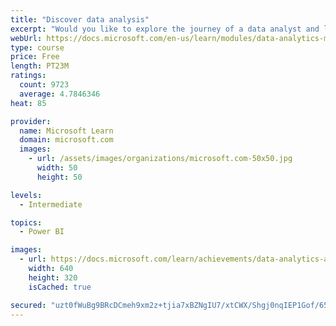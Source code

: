 ```yaml
---
title: "Discover data analysis"
excerpt: "Would you like to explore the journey of a data analyst and learn how a data analyst tells a story with data? In this module, you will explore the different roles in data and learn the different tasks of a data analyst."
webUrl: https://docs.microsoft.com/en-us/learn/modules/data-analytics-microsoft/
type: course
price: Free
length: PT23M
ratings:
  count: 9723
  average: 4.7846346
heat: 85

provider:
  name: Microsoft Learn
  domain: microsoft.com
  images:
    - url: /assets/images/organizations/microsoft.com-50x50.jpg
      width: 50
      height: 50

levels:
  - Intermediate

topics:
  - Power BI

images:
  - url: https://docs.microsoft.com/learn/achievements/data-analytics-and-microsoft-social.png
    width: 640
    height: 320
    isCached: true

secured: "uzt0fWuBg9BRcDCmeh9xm2z+tjia7xBZNgIU7/xtCWX/Shgj0nqIEP1Gof/65BxbNgHu2pZaI3skhhVGJfZbCQktMWAd+ScwZ+Q0gnl90o4merpqgLbxLpQmjRbWd5qy1R/Rsjt8g+InEABfaozEyJBssbIb1G+0d2/iyH/SmLiKtwSVefUP4DKNqbhkkatD+Q+dJsKHZyDOLeyrfBLKS0g2+ZXE/s/MaWCBdbPOfNiEE1hu7l1CYgQKpUI3lvUaNb556hQ29gpd1xsLACB7Tw+xFdIhGnrBEwU7ZxbpZpRufky9ttp3M1gZ4zPi+TACvbZbEMGSaUfcjh2uiwIIcbD95NZ5tKYXUHKT+DzBQYXvLg3BLaoz86hQZ99Wr7tmRm/2N+2lxOBKf+oQb6UYT4k7CcbJ/7qpm4WN7igf+mc=;3EiYcuCtKCL+f4y6bJ88tg=="
---
```


